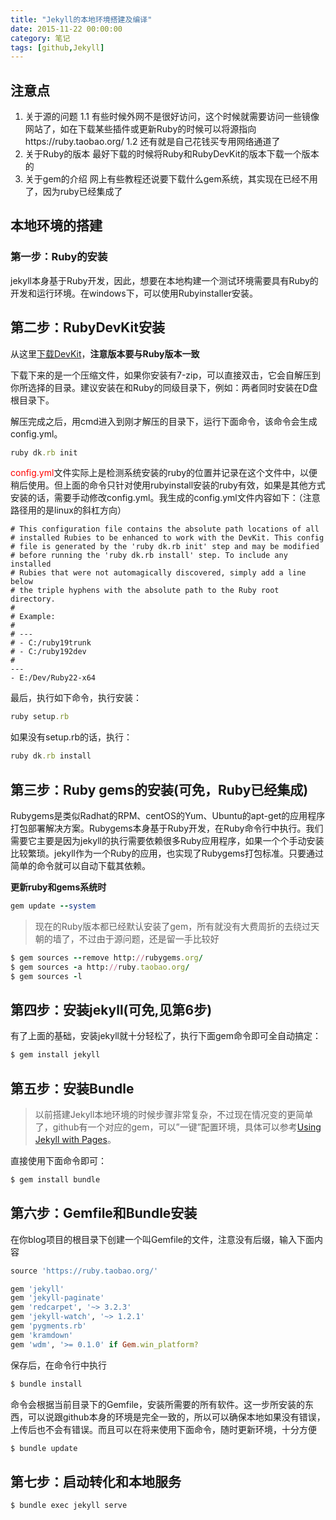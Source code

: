 ```yaml
---
title: "Jekyll的本地环境搭建及编译"
date: 2015-11-22 00:00:00
category: 笔记
tags: [github,Jekyll]
---
```

## 注意点
1. 关于源的问题
	1.1 有些时候外网不是很好访问，这个时候就需要访问一些镜像网站了，如在下载某些插件或更新Ruby的时候可以将源指向https://ruby.taobao.org/
	1.2 还有就是自己花钱买专用网络通道了
2. 关于Ruby的版本
	最好下载的时候将Ruby和RubyDevKit的版本下载一个版本的
3. 关于gem的介绍
	网上有些教程还说要下载什么gem系统，其实现在已经不用了，因为ruby已经集成了


## 本地环境的搭建
### 第一步：Ruby的安装
jekyll本身基于Ruby开发，因此，想要在本地构建一个测试环境需要具有Ruby的开发和运行环境。在windows下，可以使用Rubyinstaller安装。
## 第二步：RubyDevKit安装
从这里[下载DevKit](http://rubyinstaller.org/downloads/)，**注意版本要与Ruby版本一致**

下载下来的是一个压缩文件，如果你安装有7-zip，可以直接双击，它会自解压到你所选择的目录。建议安装在和Ruby的同级目录下，例如：两者同时安装在D盘根目录下。

解压完成之后，用cmd进入到刚才解压的目录下，运行下面命令，该命令会生成config.yml。

```ruby
ruby dk.rb init
```
<font color = "red">config.yml</font>文件实际上是检测系统安装的ruby的位置并记录在这个文件中，以便稍后使用。但上面的命令只针对使用rubyinstall安装的ruby有效，如果是其他方式安装的话，需要手动修改config.yml。我生成的config.yml文件内容如下：（注意路径用的是linux的斜杠方向）

```
# This configuration file contains the absolute path locations of all
# installed Rubies to be enhanced to work with the DevKit. This config
# file is generated by the 'ruby dk.rb init' step and may be modified
# before running the 'ruby dk.rb install' step. To include any installed
# Rubies that were not automagically discovered, simply add a line below
# the triple hyphens with the absolute path to the Ruby root directory.
#
# Example:
#
# ---
# - C:/ruby19trunk
# - C:/ruby192dev
#
---
- E:/Dev/Ruby22-x64
```

最后，执行如下命令，执行安装：

```ruby
ruby setup.rb
```

如果没有setup.rb的话，执行：

```ruby
ruby dk.rb install
```
## 第三步：Ruby gems的安装(可免，Ruby已经集成)
Rubygems是类似Radhat的RPM、centOS的Yum、Ubuntu的apt-get的应用程序打包部署解决方案。Rubygems本身基于Ruby开发，在Ruby命令行中执行。我们需要它主要是因为jekyll的执行需要依赖很多Ruby应用程序，如果一个个手动安装比较繁琐。jekyll作为一个Ruby的应用，也实现了Rubygems打包标准。只要通过简单的命令就可以自动下载其依赖。

**更新ruby和gems系统时**

```ruby
gem update --system
```
> 现在的Ruby版本都已经默认安装了gem，所有就没有大费周折的去绕过天朝的墙了，不过由于源问题，还是留一手比较好

```ruby
$ gem sources --remove http://rubygems.org/
$ gem sources -a http://ruby.taobao.org/
$ gem sources -l
```
## 第四步：安装jekyll(可免,见第6步)
有了上面的基础，安装jekyll就十分轻松了，执行下面gem命令即可全自动搞定：

```ruby
$ gem install jekyll
```

## 第五步：安装Bundle
> 以前搭建Jekyll本地环境的时候步骤非常复杂，不过现在情况变的更简单了，github有一个对应的gem，可以”一键”配置环境，具体可以参考[Using Jekyll with Pages](https://help.github.com/articles/using-jekyll-with-pages)。

直接使用下面命令即可：

```ruby
$ gem install bundle
```


## 第六步：Gemfile和Bundle安装
在你blog项目的根目录下创建一个叫Gemfile的文件，注意没有后缀，输入下面内容

```ruby
source 'https://ruby.taobao.org/'

gem 'jekyll'
gem 'jekyll-paginate'
gem 'redcarpet', '~> 3.2.3'
gem 'jekyll-watch', '~> 1.2.1'
gem 'pygments.rb'
gem 'kramdown'
gem 'wdm', '>= 0.1.0' if Gem.win_platform?
```

保存后，在命令行中执行

```bash
$ bundle install
```

命令会根据当前目录下的Gemfile，安装所需要的所有软件。这一步所安装的东西，可以说跟github本身的环境是完全一致的，所以可以确保本地如果没有错误，上传后也不会有错误。而且可以在将来使用下面命令，随时更新环境，十分方便

```bash
$ bundle update
```
## 第七步：启动转化和本地服务

```bash
$ bundle exec jekyll serve
```